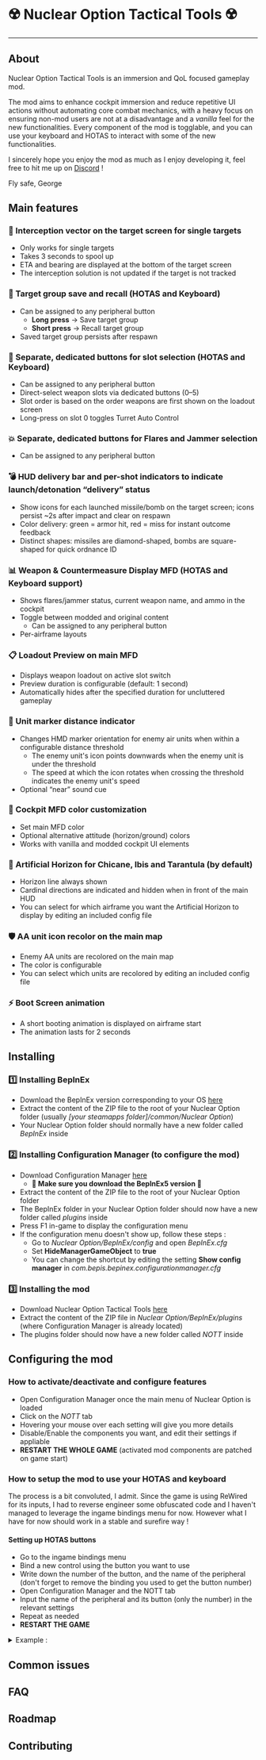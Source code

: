 # ☢️ Nuclear Option Tactical Tools ☢️
---
## About
Nuclear Option Tactical Tools is an immersion and QoL focused gameplay mod. 

The mod aims to enhance cockpit immersion and reduce repetitive UI actions without automating core combat mechanics, with a heavy focus on ensuring non-mod users are not at a disadvantage and a *vanilla* feel for the new functionalities. 
Every component of the mod is togglable, and you can use your keyboard and HOTAS to interact with some of the new functionalities.

I sincerely hope you enjoy the mod as much as I enjoy developing it, feel free to hit me up on [Discord](https://discord.com/channels/909034158205059082/1387441277414539316) !

Fly safe,
George

## Main features

### 🎯 Interception vector on the target screen for single targets
- Only works for single targets
- Takes 3 seconds to spool up
- ETA and bearing are displayed at the bottom of the target screen
- The interception solution is not updated if the target is not tracked

### 💾 Target group save and recall (HOTAS and Keyboard)
- Can be assigned to any peripheral button
  - **Long press** -> Save target group
  - **Short press** -> Recall target group
- Saved target group persists after respawn

### 🔘 Separate, dedicated buttons for slot selection (HOTAS and Keyboard)
- Can be assigned to any peripheral button
- Direct-select weapon slots via dedicated buttons (0–5)
- Slot order is based on the order weapons are first shown on the loadout screen
- Long-press on slot 0 toggles Turret Auto Control

### 💥 Separate, dedicated buttons for Flares and Jammer selection
- Can be assigned to any peripheral button

### 💣 HUD delivery bar and per-shot indicators to indicate launch/detonation “delivery” status
- Show icons for each launched missile/bomb on the target screen; icons persist ~2s after impact and clear on respawn
- Color delivery: green = armor hit, red = miss for instant outcome feedback
- Distinct shapes: missiles are diamond-shaped, bombs are square-shaped for quick ordnance ID

### 📊 Weapon & Countermeasure Display MFD (HOTAS and Keyboard support)
- Shows flares/jammer status, current weapon name, and ammo in the cockpit
- Toggle between modded and original content
  - Can be assigned to any peripheral button
- Per-airframe layouts

### 📋 Loadout Preview on main MFD
- Displays weapon loadout on active slot switch
- Preview duration is configurable (default: 1 second)
- Automatically hides after the specified duration for uncluttered gameplay

### 📡 Unit marker distance indicator
- Changes HMD marker orientation for enemy air units when within a configurable distance threshold
  - The enemy unit's icon points downwards when the enemy unit is under the threshold
  - The speed at which the icon rotates when crossing the threshold indicates the enemy unit's speed
- Optional “near” sound cue

### 🎨 Cockpit MFD color customization
- Set main MFD color
- Optional alternative attitude (horizon/ground) colors
- Works with vanilla and modded cockpit UI elements

### 🧭 Artificial Horizon for Chicane, Ibis and Tarantula (by default)
- Horizon line always shown
- Cardinal directions are indicated and hidden when in front of the main HUD
- You can select for which airframe you want the Artificial Horizon to display by editing an included config file

### 🛡️ AA unit icon recolor on the main map
- Enemy AA units are recolored on the main map
- The color is configurable
- You can select which units are recolored by editing an included config file

### ⚡ Boot Screen animation
- A short booting animation is displayed on airframe start
- The animation lasts for 2 seconds

## Installing

### :one: Installing BepInEx
- Download the BepInEx version corresponding to your OS [here](https://github.com/BepInEx/BepInEx/releases)
- Extract the content of the ZIP file to the root of your Nuclear Option folder (usually *[your steamapps folder]/common/Nuclear Option*)
- Your Nuclear Option folder should normally have a new folder called *BepInEx* inside

### :two: Installing Configuration Manager (to configure the mod)
- Download Configuration Manager [here](https://github.com/BepInEx/BepInEx.ConfigurationManager/releases)
  - **🚨 Make sure you download the BepInEx5 version 🚨**
- Extract the content of the ZIP file to the root of your Nuclear Option folder
- The BepInEx folder in your Nuclear Option folder should now have a new folder called *plugins* inside
- Press F1 in-game to display the configuration menu
- If the configuration menu doesn't show up, follow these steps :
  - Go to *Nuclear Option/BepInEx/config* and open *BepInEx.cfg*
  - Set **HideManagerGameObject** to **true**
  - You can change the shortcut by editing the setting **Show config manager** in *com.bepis.bepinex.configurationmanager.cfg*

### :three: Installing the mod
- Download Nuclear Option Tactical Tools [here](https://github.com/clumzy/NO_Tactitools/releases)
- Extract the content of the ZIP file in *Nuclear Option/BepInEx/plugins* (where Configuration Manager is already located)
- The plugins folder should now have a new folder called *NOTT* inside

## Configuring the mod

### How to activate/deactivate and configure features
- Open Configuration Manager once the main menu of Nuclear Option is loaded
- Click on the *NOTT* tab
- Hovering your mouse over each setting will give you more details
- Disable/Enable the components you want, and edit their settings if appliable
- **RESTART THE WHOLE GAME** (activated mod components are patched on game start)

### How to setup the mod to use your HOTAS and keyboard
The process is a bit convoluted, I admit. Since the game is using ReWired for its inputs, I had to reverse engineer some obfuscated code and I haven't managed to leverage the ingame bindings menu for now. However what I have for now should work in a stable and surefire way !
#### Setting up HOTAS buttons
- Go to the ingame bindings menu
- Bind a new control using the button you want to use
- Write down the number of the button, and the name of the peripheral (don't forget to remove the binding you used to get the button number)
- Open Configuration Manager and the NOTT tab
- Input the name of the peripheral and its button (only the number) in the relevant settings
- Repeat as needed
- **RESTART THE GAME**
<details>
<summary>Example :</summary>
![alt text](https://github.com/clumzy/NO_Tactitools/blob/main/readme_content/hotas_button_1.png?raw=true)
</details>

## Common issues

## FAQ

## Roadmap

## Contributing